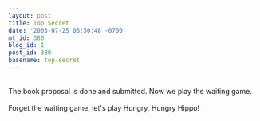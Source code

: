 ```yaml
---
layout: post
title: Top Secret
date: '2003-07-25 06:50:48 -0700'
mt_id: 380
blog_id: 1
post_id: 380
basename: top-secret
---
```

<br />The book proposal is done and submitted. Now we play the waiting game.<br /><br />Forget the waiting game, let's play Hungry, Hungry Hippo!<br /><br /><br />
